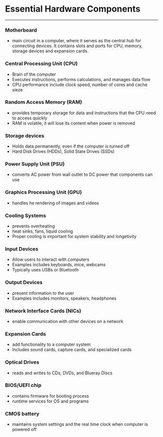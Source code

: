 # Essential Hardware Components
---

### Motherboard

* main circuit in a computer, where it serves as the central hub for connecting devices. It contains slots and ports for CPU, memory, storage devices and expansion cards. 

### Central Processing Unit (CPU)

* Brain of the computer
* Executes instructions, performs calculations, and manages data flow
* CPU performance include clock speed, number of cores and cache sieze

### Random Access Memory (RAM)

* provides temporary storage for data and instructions that the CPU need to access quickly
* RAM is volatile, it will lose its content when power is removed

### Storage devices

* Holds data permanently, even if the computer is turned off
* Hard Disk Drives (HDDs), Solid State Drives (SSDs)

### Power Supply Unit (PSU)

* converts AC power from wall outlet to DC power that components can use

### Graphics Processing Unit (GPU)

* handles he rendering of images and videos

### Cooling Systems

* prevents overheating
* heat sinks, fans, liquid cooling
* Proper cooling is important for system stability and longetivity

### Input Devices

* Allow users to interact with computers
* Examples includes keyboards, mice, webcams
* Typically uses USBs or Bluetooth

### Output Devices

* present information to the user
* Examples includes monitors, speakers, headphones

### Network Interface Cards (NICs)

* enable communication with other devices on a network

### Expansion Cards

* add functionality to a computer system
* Includes sound cards, capture cards, and specialized cards

### Optical Drives

* reads and writes to CDs, DVDs, and Blueray Discs

### BIOS/UEFI chip

* contains firmware for booting process
* runtime services for OS and programs

### CMOS battery
 
* maintains system settings and the real time clock when computer is powered off